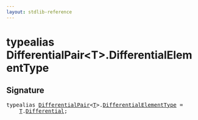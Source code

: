 ```yaml
---
layout: stdlib-reference
---
```


# typealias DifferentialPair\<T\>\.DifferentialElementType

## Signature

<pre>
<span class='code_keyword'>typealias</span> <a href="../types/differentialpair-0c/index" class="code_type">DifferentialPair</a>&lt;<a href="../types/differentialpair-0c/index#typeparam-T" class="code_type">T</a>&gt;.<a href="differentialelementtype-0cj" class="code_type">DifferentialElementType</a> = 
    <a href="../types/differentialpair-0c/index#typeparam-T" class="code_type">T</a>.<a href="" class="code_type">Differential</a>;
</pre>

